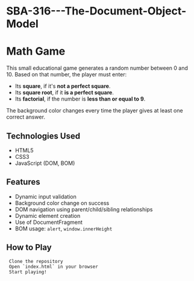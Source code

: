 # SBA-316---The-Document-Object-Model

# Math Game

This small educational game generates a random number between 0 and 10. Based on that number, the player must enter:

- Its **square**, if it's **not a perfect square**.
- Its **square root**, if it **is a perfect square**.
- Its **factorial**, if the number is **less than or equal to 9**.

The background color changes every time the player gives at least one correct answer.

## Technologies Used

- HTML5
- CSS3
- JavaScript (DOM, BOM)

## Features

- Dynamic input validation
- Background color change on success
- DOM navigation using parent/child/sibling relationships
- Dynamic element creation
- Use of DocumentFragment
- BOM usage: `alert`, `window.innerHeight`

## How to Play

```
 Clone the repository
 Open `index.html` in your browser
 Start playing!
 
```
